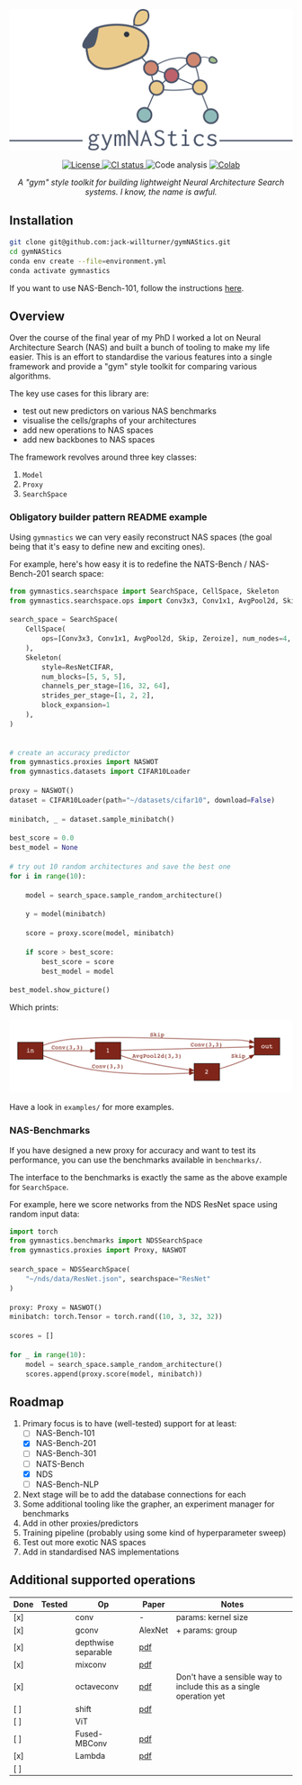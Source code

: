 ![gymNAStics](figures/capybara.png)

<p align="center">
  <!-- license -->
  <a href="https://tldrlegal.com/license/apache-license-2.0-%28apache-2.0%29">
      <img src="https://img.shields.io/github/license/jack-willturner/gymNAStics" alt="License" height="20">
  </a>
  <!-- CI status -->
  <a href="">
    <img src="https://img.shields.io/github/workflow/status/jack-willturner/gymNAStics/CI" alt="CI status" height="20">
  </a>
  <!-- Code analysis -->
  <img src="https://img.shields.io/lgtm/grade/python/github/jack-willturner/gymNAStics" alt="Code analysis" height="20">
  <!-- Getting started colab -->
  <a href="">
      <img src="https://colab.research.google.com/assets/colab-badge.svg" alt="Colab" height="20">
  </a>
</p>

<p align="center">
  <i>A "gym" style toolkit for building lightweight Neural Architecture Search systems. I know, the name is awful. </i>
</p>

## Installation 

```bash
git clone git@github.com:jack-willturner/gymNAStics.git
cd gymNAStics
conda env create --file=environment.yml
conda activate gymnastics
```

If you want to use NAS-Bench-101, follow the instructions [here](https://github.com/google-research/nasbench).


## Overview

Over the course of the final year of my PhD I worked a lot on Neural Architecture Search (NAS) and built a bunch of tooling to make my life easier. This is an effort to standardise the various features into a single framework and provide a "gym" style toolkit for comparing various algorithms.

The key use cases for this library are:
- test out new predictors on various NAS benchmarks 
- visualise the cells/graphs of your architectures
- add new operations to NAS spaces 
- add new backbones to NAS spaces

The framework revolves around three key classes:
1. `Model` 
2. `Proxy`
3. `SearchSpace`


### Obligatory builder pattern README example

Using `gymnastics` we can very easily reconstruct NAS spaces (the goal being that it's easy to define new and exciting ones).

For example, here's how easy it is to redefine the NATS-Bench / NAS-Bench-201 search space:

```python
from gymnastics.searchspace import SearchSpace, CellSpace, Skeleton
from gymnastics.searchspace.ops import Conv3x3, Conv1x1, AvgPool2d, Skip, Zeroize

search_space = SearchSpace(
    CellSpace(
        ops=[Conv3x3, Conv1x1, AvgPool2d, Skip, Zeroize], num_nodes=4, num_edges=6
    ),
    Skeleton(
        style=ResNetCIFAR,
        num_blocks=[5, 5, 5],
        channels_per_stage=[16, 32, 64],
        strides_per_stage=[1, 2, 2],
        block_expansion=1
    ),
)


# create an accuracy predictor
from gymnastics.proxies import NASWOT
from gymnastics.datasets import CIFAR10Loader

proxy = NASWOT()
dataset = CIFAR10Loader(path="~/datasets/cifar10", download=False)

minibatch, _ = dataset.sample_minibatch()

best_score = 0.0
best_model = None

# try out 10 random architectures and save the best one
for i in range(10):

    model = search_space.sample_random_architecture()

    y = model(minibatch)

    score = proxy.score(model, minibatch)

    if score > best_score:
        best_score = score
        best_model = model

best_model.show_picture()
```

Which prints:

![](figures/best_model.png)

Have a look in `examples/` for more examples.

### NAS-Benchmarks 

If you have designed a new proxy for accuracy and want to test its performance, you can use the benchmarks available in `benchmarks/`.  

The interface to the benchmarks is exactly the same as the above example for `SearchSpace`.

For example, here we score networks from the NDS ResNet space using random input data:

```python
import torch
from gymnastics.benchmarks import NDSSearchSpace
from gymnastics.proxies import Proxy, NASWOT

search_space = NDSSearchSpace(
    "~/nds/data/ResNet.json", searchspace="ResNet"
)

proxy: Proxy = NASWOT()
minibatch: torch.Tensor = torch.rand((10, 3, 32, 32))

scores = []

for _ in range(10):
    model = search_space.sample_random_architecture()
    scores.append(proxy.score(model, minibatch))
```

## Roadmap

1. Primary focus is to have (well-tested) support for at least:
   - [ ] NAS-Bench-101
   - [x] NAS-Bench-201
   - [ ] NAS-Bench-301
   - [ ] NATS-Bench
   - [x] NDS
   - [ ] NAS-Bench-NLP
2. Next stage will be to add the database connections for each 
3. Some additional tooling like the grapher, an experiment manager for benchmarks
4. Add in other proxies/predictors
5. Training pipeline (probably using some kind of hyperparameter sweep)
6. Test out more exotic NAS spaces
7. Add in standardised NAS implementations

## Additional supported operations

| Done | Tested | Op                  | Paper                                         | Notes                                                               |
| ---- | ------ | ------------------- | --------------------------------------------- | ------------------------------------------------------------------- |
| [x]  |        | conv                | -                                             | params: kernel size                                                 |
| [x]  |        | gconv               | AlexNet                                       | + params: group                                                     |
| [x]  |        | depthwise separable | [pdf](https://arxiv.org/pdf/1610.02357v3.pdf) |                                                                     |
| [x]  |        | mixconv             | [pdf](https://arxiv.org/pdf/1907.09595.pdf)   |                                                                     |
| [x]  |        | octaveconv          | [pdf](https://arxiv.org/pdf/1904.05049.pdf)   | Don't have a sensible way to include this as a single operation yet |
| [ ]  |        | shift               | [pdf](https://arxiv.org/pdf/1711.08141.pdf)   |                                                                     |
| [ ]  |        | ViT                 |                                               |                                                                     |
| [ ]  |        | Fused-MBConv        | [pdf](https://arxiv.org/pdf/2104.00298.pdf)   |                                                                     |
| [x]  |        | Lambda              | [pdf](https://arxiv.org/pdf/2102.08602.pdf)   |                                                                     |
| [ ]  |        |                     |                                               |                                                                     |
